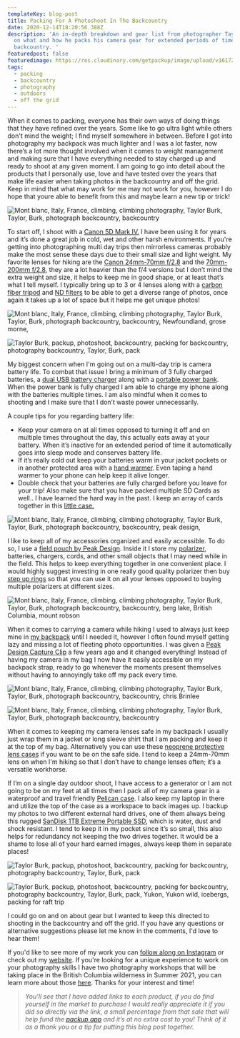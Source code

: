 ```yaml
---
templateKey: blog-post
title: Packing For A Photoshoot In The Backcountry
date: 2020-12-14T18:20:56.388Z
description: 'An in-depth breakdown and gear list from photographer Taylor Burk
  on what and how he packs his camera gear for extended periods of time in the
  backcountry. '
featuredpost: false
featuredimage: https://res.cloudinary.com/getpackup/image/upload/v1617244550/getpackup/dscf2292-2.jpg
tags:
  - packing
  - backcountry
  - photography
  - outdoors
  - off the grid
---
```


When it comes to packing, everyone has their own ways of doing things that they have refined over the years. Some like to go ultra light while others don't mind the weight; I find myself somewhere in between. Before I got into photography my backpack was much lighter and I was a lot faster, now there’s a lot more thought involved when it comes to weight management and making sure that I have everything needed to stay charged up and ready to shoot at any given moment. I am going to go into detail about the products that I personally use, love and have tested over the years that make life easier when taking photos in the backcountry and off the grid. Keep in mind that what may work for me may not work for you, however I do hope that youre able to benefit from this and maybe learn a new tip or trick!

![Mont blanc, Italy, France, climbing, climbing photography, Taylor Burk, Taylor, Burk, photograph backcountry, backcountry ](https://res.cloudinary.com/getpackup/image/upload/v1617244442/getpackup/l1009450-4.jpg 'Photo By Chris Clark')

To start off, I shoot with a [Canon 5D Mark IV.](https://amzn.to/2Kjuhe1) I have been using it for years and it’s done a great job in cold, wet and other harsh environments. If you're getting into photographing multi day trips then mirrorless cameras probably make the most sense these days due to their small size and light weight. My favorite lenses for hiking are the [Canon 24mm-70mm f/2.8](https://amzn.to/37lTHkr) and the [70mm-200mm f/2.8](https://amzn.to/3oVmXnX), they are a lot heavier than the f/4 versions but I don’t mind the extra weight and size, it helps to keep me in good shape, or at least that’s what I tell myself. I typically bring up to 3 or 4 lenses along with a [carbon fiber tripod](https://amzn.to/3aaPjX3) and [ND filters](https://amzn.to/3qSHifz) to be able to get a diverse range of photos, once again it takes up a lot of space but it helps me get unique photos!

![Mont blanc, Italy, France, climbing, climbing photography, Taylor Burk, Taylor, Burk, photograph backcountry, backcountry, Newfoundland, grose morne,](https://res.cloudinary.com/getpackup/image/upload/v1617244538/getpackup/grosmornenfld_taylorburk-35.jpg)

![Taylor Burk, packup, photoshoot, backcountry, packing for backcountry, photography backcountry, Taylor, Burk, pack](https://res.cloudinary.com/getpackup/image/upload/v1617244442/getpackup/_dsc3365-3.jpg 'Photo By Nathaniel Atakora')

My biggest concern when I'm going out on a multi-day trip is camera battery life. To combat that issue I bring a minimum of 3 fully charged batteries, a [dual USB battery charger](https://amzn.to/2JViWRL) along with a [portable power bank](https://amzn.to/3oSpQWE). When the power bank is fully charged I am able to charge my iphone along with the batteries multiple times. I am also mindful when it comes to shooting and I make sure that I don’t waste power unnecessarily.

A couple tips for you regarding battery life:

- Keep your camera on at all times opposed to turning it off and on multiple times throughout the day, this actually eats away at your battery. When it’s inactive for an extended period of time it automatically goes into sleep mode and conserves battery life.
- If it’s really cold out keep your batteries warm in your jacket pockets or in another protected area with a [hand warmer](https://amzn.to/37io5vR). Even taping a hand warmer to your phone can help keep it alive longer.
- Double check that your batteries are fully charged before you leave for your trip! Also make sure that you have packed multiple SD Cards as well.. I have learned the hard way in the past. I keep an array of cards together in this [little case.](https://amzn.to/2K77r9K)

![Mont blanc, Italy, France, climbing, climbing photography, Taylor Burk, Taylor, Burk, photograph backcountry, backcountry, peak design,](https://res.cloudinary.com/getpackup/image/upload/v1617244551/getpackup/screen-shot-2020-12-14-at-12.43.34-pm.png)

I like to keep all of my accessories organized and easily accessible. To do so, I use a [field pouch by Peak Design](https://amzn.to/34bSrhs). Inside it I store my [polarizer](https://amzn.to/3nk5hC5), batteries, chargers, cords, and other small objects that I may need while in the field. This helps to keep everything together in one convenient place. I would highly suggest investing in one really good quality polarizer then buy [step up rings](https://amzn.to/3qXR9R3) so that you can use it on all your lenses opposed to buying multiple polarizers at different sizes.

![Mont blanc, Italy, France, climbing, climbing photography, Taylor Burk, Taylor, Burk, photograph backcountry, backcountry, berg lake, British Columbia, mount robson](https://res.cloudinary.com/getpackup/image/upload/v1617244547/getpackup/berglakesunrise_taylorburk.jpg)

When it comes to carrying a camera while hiking I used to always just keep mine in [my backpack](https://bit.ly/382qbz1) until I needed it, however I often found myself getting lazy and missing a lot of fleeting photo opportunities. I was given a [Peak Design Capture Clip](https://amzn.to/387gyiR) a few years ago and it changed everything! Instead of having my camera in my bag I now have it easily accessible on my backpack strap, ready to go whenever the moments present themselves without having to annoyingly take off my pack every time.

![Mont blanc, Italy, France, climbing, climbing photography, Taylor Burk, Taylor, Burk, photograph backcountry, backcountry, chris Brinlee](https://res.cloudinary.com/getpackup/image/upload/v1617244529/getpackup/chamonix_taylorburk.jpg 'Photo by Chris Brinlee Jr.')

![Mont blanc, Italy, France, climbing, climbing photography, Taylor Burk, Taylor, Burk, photograph backcountry, backcountry ](https://res.cloudinary.com/getpackup/image/upload/v1617244544/getpackup/044a8754.jpg)

When it comes to keeping my camera lenses safe in my backpack I usually just wrap them in a jacket or long sleeve shirt that I am packing and keep it at the top of my bag. Alternatively you can use these [neoprene protective lens cases](https://amzn.to/3gXmMFR) if you want to be on the safe side. I tend to keep a 24mm-70mm lens on when I'm hiking so that I don’t have to change lenses often; it’s a versatile workhorse.

If I’m on a single day outdoor shoot, I have access to a generator or I am not going to be on my feet at all times then I pack all of my camera gear in a waterproof and travel friendly [Pelican case](https://bit.ly/2KoDK3I). I also keep my laptop in there and utilize the top of the case as a workspace to back images up. I backup my photos to two different external hard drives, one of them always being this rugged [SanDisk 1TB Extreme Portable SSD](https://amzn.to/3micQI0), which is water, dust and shock resistant. I tend to keep it in my pocket since it’s so small, this also helps for redundancy not keeping the two drives together. It would be a shame to lose all of your hard earned images, always keep them in separate places!

![Taylor Burk, packup, photoshoot, backcountry, packing for backcountry, photography backcountry, Taylor, Burk, pack](https://res.cloudinary.com/getpackup/image/upload/v1617244528/getpackup/l1000540.jpg 'Photo by Kalum Ko')

![Taylor Burk, packup, photoshoot, backcountry, packing for backcountry, photography backcountry, Taylor, Burk, pack, Yukon, Yukon wild, icebergs, packing for raft trip](https://res.cloudinary.com/getpackup/image/upload/v1617244552/getpackup/044a7610-edit.jpg)

I could go on and on about gear but I wanted to keep this directed to shooting in the backcountry and off the grid. If you have any questions or alternative suggestions please let me know in the comments, I'd love to hear them!

If you'd like to see more of my work you can [follow along on Instagram](http://www.instagram.com/taylormichaelburk) or check out my [website](http://www.taylorburk.com). If you're looking for a unique experience to work on your photography skills I have two photography workshops that will be taking place in the British Columbia wilderness in Summer 2021, you can learn more about those [here](https://www.taylorburk.com/workshops). Thanks for your interest and time!

> _You’ll see that I have added links to each product, if you do find yourself in the market to purchase I would really appreciate it if you did so directly via the link, a small percentage from that sale that will help fund the [packup app](/) and it’s at no extra cost to you! Think of it as a thank you or a tip for putting this blog post together._

